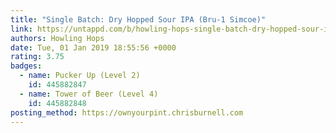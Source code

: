 ```yaml
---
title: "Single Batch: Dry Hopped Sour IPA (Bru-1 Simcoe)"
link: https://untappd.com/b/howling-hops-single-batch-dry-hopped-sour-ipa-bru-1-simcoe/2918108
authors: Howling Hops
date: Tue, 01 Jan 2019 18:55:56 +0000
rating: 3.75
badges:
  - name: Pucker Up (Level 2)
    id: 445882847
  - name: Tower of Beer (Level 4)
    id: 445882848
posting_method: https://ownyourpint.chrisburnell.com
---
```

